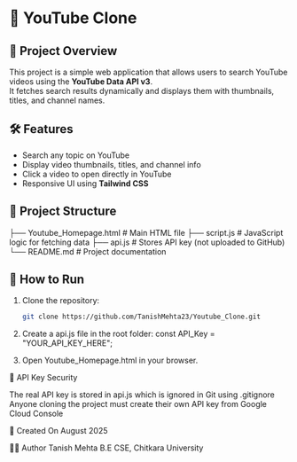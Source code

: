 # 🎥 YouTube Clone

## 📌 Project Overview
This project is a simple web application that allows users to search YouTube videos using the **YouTube Data API v3**.  
It fetches search results dynamically and displays them with thumbnails, titles, and channel names.

## 🛠 Features
- Search any topic on YouTube
- Display video thumbnails, titles, and channel info
- Click a video to open directly in YouTube
- Responsive UI using **Tailwind CSS**

## 📂 Project Structure
├── Youtube_Homepage.html # Main HTML file
├── script.js # JavaScript logic for fetching data
├── api.js # Stores API key (not uploaded to GitHub)
└── README.md # Project documentation

## 🚀 How to Run
1. Clone the repository:
   ```bash
   git clone https://github.com/TanishMehta23/Youtube_Clone.git

2. Create a api.js file in the root folder:
    const API_Key = "YOUR_API_KEY_HERE";

3. Open Youtube_Homepage.html in your browser.

🔐 API Key Security

The real API key is stored in api.js which is ignored in Git using .gitignore
Anyone cloning the project must create their own API key from Google Cloud Console

📅 Created On
August 2025

👨‍💻 Author
Tanish Mehta
B.E CSE, Chitkara University
